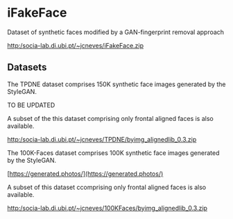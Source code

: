 # iFakeFace

Dataset of synthetic faces modified by a GAN-fingerprint removal approach

[http:/socia-lab.di.ubi.pt/~jcneves/iFakeFace.zip](http:/socia-lab.di.ubi.pt/~jcneves/iFakeFace.zip)

## Datasets

The TPDNE dataset comprises 150K synthetic face images generated by the StyleGAN.

TO BE UPDATED

A subset of the this dataset comprising only frontal aligned faces is also available.

[http:/socia-lab.di.ubi.pt/~jcneves/TPDNE/byimg_alignedlib_0.3.zip](http:/socia-lab.di.ubi.pt/~jcneves/TPDNE/byimg_alignedlib_0.3.zip)

The 100K-Faces dataset comprises 100K synthetic face images generated by the StyleGAN.

[https://generated.photos/](https://generated.photos/)

A subset of this dataset ccomprising only frontal aligned faces is also available.

[http:/socia-lab.di.ubi.pt/~jcneves/100KFaces/byimg_alignedlib_0.3.zip](http:/socia-lab.di.ubi.pt/~jcneves/100KFaces/byimg_alignedlib_0.3.zip)
